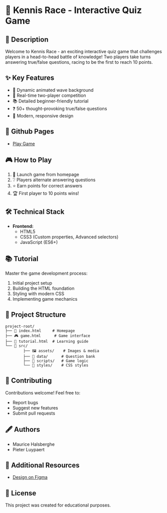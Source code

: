 # 🎯 Kennis Race - Interactive Quiz Game

## 📝 Description

Welcome to Kennis Race - an exciting interactive quiz game that challenges players in a head-to-head battle of knowledge! Two players take turns answering true/false questions, racing to be the first to reach 10 points.

## ✨ Key Features

- 🌊 Dynamic animated wave background
- 👥 Real-time two-player competition
- 📚 Detailed beginner-friendly tutorial
- ❓ 50+ thought-provoking true/false questions
- 🎨 Modern, responsive design

## 🔗 Github Pages

- [Play Game](https://pgmgent-atwork2.github.io/project-1-workshop-start-to-code-maurice-en-pieter/)

## 🎮 How to Play

1. 🏁 Launch game from homepage
2. ❔ Players alternate answering questions
3. ⭐ Earn points for correct answers
4. 🏆 First player to 10 points wins!

## 🛠️ Technical Stack

- **Frontend:**
    - HTML5
    - CSS3 (Custom properties, Advanced selectors)
    - JavaScript (ES6+)

## 📚 Tutorial

Master the game development process:
1. Initial project setup
2. Building the HTML foundation
3. Styling with modern CSS
4. Implementing game mechanics

## 📂 Project Structure

```
project-root/
├── 📄 index.html     # Homepage
├── 🎮 game.html      # Game interface
├── 📖 tutorial.html  # Learning guide
└── 📁 src/
        ├── 🖼️ assets/    # Images & media
        ├── 📝 data/      # Question bank
        ├── 🔧 scripts/   # Game logic
        └── 🎨 styles/    # CSS styles
```

## 🤝 Contributing

Contributions welcome! Feel free to:
- Report bugs
- Suggest new features
- Submit pull requests

## 🖋️ Authors

- Maurice Halsberghe
- Pieter Luypaert

## 🔗 Additional Resources

- [Design on Figma](https://www.figma.com/board/5ahwZjnvUl6shgSoPKMWfC/Untitled?node-id=0-1&t=IXedgi0Zu3D86jNA-1)

## 📄 License

This project was created for educational purposes.